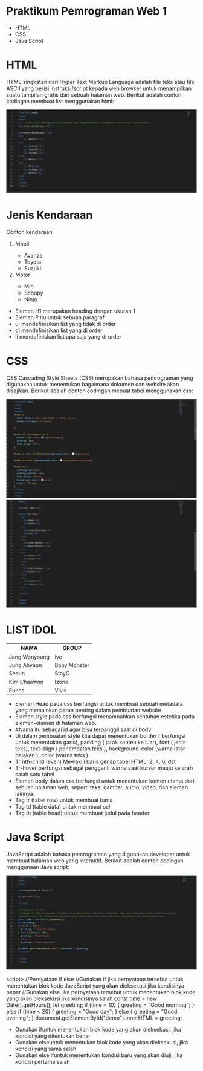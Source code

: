# Praktikum Pemrograman Web 1
- HTML
- CSS
- Java Script

# HTML 
HTML singkatan dari Hyper Text Markup Language adalah file teks atau file ASCII yang berisi instruksi/script kepada web browser untuk menampilkan suatu tampilan grafis dari sebuah halaman web.
Berikut adalah contoh codingan membuat list menggunakan html:

![alt text](https://github.com/Fiaputrii/PWeb1/blob/main/ss/html.jpg?raw=true)

<h1>Jenis Kendaraan</h1>

<p>Contoh kendaraan: </p>
<ol>
    <li>Mobil</li>
<ul>
    <li>Avanza</li>
    <li>Toyota</li>
    <li>Suzuki</li>
</ul>
    <li>Motor</li>
<ul>
    <li>Mio</li>
    <li>Scoopy</li>
    <li>Ninja</li>
</ul>
</ol>

-	Elemen H1 merupakan heading dengan ukuran 1
-	Elemen P itu untuk sebuah paragraf
-	ul mendefinisikan list yang tidak di order
-	ol mendefinisikan list yang di order
-	li mendefiniskan list apa saja yang di order

# CSS 
CSS Cascading Style Sheets (CSS) merupakan bahasa pemrograman yang digunakan untuk menentukan bagaimana dokumen dan website akan disajikan.
Berikut adalah contoh codingan mebuat tabel menggunakan css:

![alt text](https://github.com/Fiaputrii/PWeb1/blob/main/ss/css1.jpg?raw=true)
![alt text](https://github.com/Fiaputrii/PWeb1/blob/main/ss/css2.jpg?raw=true)
<!Doctype html>
<html>
<head>
<style>
    
#nama
  font-family:'Times New Roman', Times, serif;
  border-collapse: collapse;
}

#nama td, #customers th {
  border: 1px solid lightslategray;
  padding: 8px;
  text-align: left;
}

#nama tr:nth-child(even){background-color: lightcyan;}

#nama tr:hover {background-color: lightgoldenrodyellow;}

#nama th {
  padding-top: 12px;
  padding-bottom: 12px;
  text-align: center;
  background-color: pink;
  color: black;
}
</style>
</head>
<body>

<h1>LIST IDOL</h1>

<table id="nama">
  <tr>
    <th>NAMA</th>
    <th>GROUP</th>
  <tr>
    <td>Jang Wonyoung</td>
    <td>ive</td>
  </tr>
  <tr>
    <td>Jung Ahyeon</td>
    <td>Baby Monster</td>
  </tr>
  <tr>
    <td>Seeun</td>
    <td>StayC</td>
  </tr>
  <tr>
    <td>Kim Chaewon </td>
    <td>Izone</td>
  </tr>
  <tr>
    <td>Eunha</td>
    <td> Vivis</td>
  </tr>

</table>
</body>
</html>

-	Elemen Head pada css berfungsi untuk membuat sebuah metadata yang memainkan peran penting dalam pembuatan website
-	Elemen style pada css berfungsi menambahkan sentuhan estetika pada elemen-elemen di halaman web.
-	#Nama itu sebagai id agar bisa terpanggil saat di body
-	Di dalam pembuatan style kita dapat menentukan border ( berfungsi untuk menentukan garis), padding ( jarak konten ke luar), font ( jenis teks), text-align ( penempatan teks ), background-color (warna latar belakan ), color (warna teks )
-	Tr nth-child (even)  Mewakili baris genap tabel HTML: 2, 4, 6, dst
-	Tr-hover berfungsi sebagai pengganti warna saat kursor meuju ke arah salah satu tabel
-	Elemen body dalam css berfungsi untuk  menentukan konten utama dari sebuah halaman web, seperti teks, gambar, audio, video, dan elemen lainnya.
-	Tag tr (tabel row) untuk membuat baris
-	Tag td (table data) untuk membuat sel
-	Tag th (table head) untuk membuat judul pada header

# Java Script
JavaScript adalah bahasa pemrograman yang digunakan developer untuk membuat halaman web yang interaktif. 
Berikut adalah contoh codingan menggunaan Java script:

![alt text](https://github.com/Fiaputrii/PWeb1/blob/main/ss/javascript.jpg?raw=true)

script>
//Pernyataan if else
//Gunakan if jika pernyataan tersebut untuk menentukan blok kode JavaScript yang akan dieksekusi jika kondisinya benar
//Gunakan else jika pernyataan tersebut untuk menentukan blok kode yang akan dieksekusi jika kondisinya salah
const time = new Date().getHours();
let greeting;
if (time < 10) {
  greeting = "Good morning";
} else if (time < 20) {
  greeting = "Good day";
} else {
  greeting = "Good evening";
}
document.getElementById("demo").innerHTML = greeting;
</script>

- Gunakan ifuntuk menentukan blok kode yang akan dieksekusi, jika kondisi yang ditentukan benar
- Gunakan elseuntuk menentukan blok kode yang akan dieksekusi, jika kondisi yang sama salah
- Gunakan else ifuntuk menentukan kondisi baru yang akan diuji, jika kondisi pertama salah
